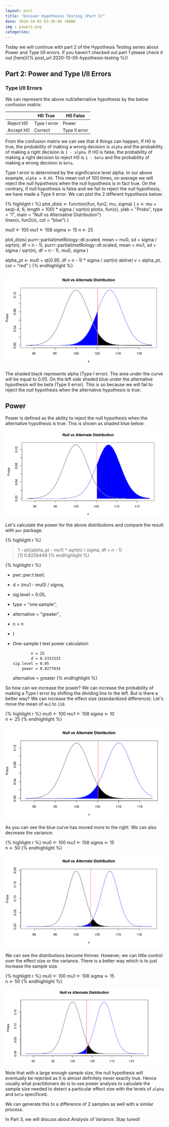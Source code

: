 ```yaml
---
layout: post
title: "Uncover Hypothesis Testing (Part 2)"
date: 2020-10-05 03:30:06 +0800
img : power2.png
categories:
---
```


Today we will continue with part 2 of the Hypothesis Testing series about Power and Type I/II errors. If you haven't checked out part 1 please check it out [here]({% post_url 2020-10-05-hypothesis-testing %})

## Part 2: Power and Type I/II Errors

### Type I/II Errors

We can represent the above null/alternative hypothesis by the below confusion matrix:

|           | H0 True      | H0 False      |
|-----------|--------------|---------------|
| Reject H0 | Type I error | Power         |
| Accept H0 | Correct      | Type II error |

From the confusion matrix we can see that 4 things can happen, If H0 is true, the probability of making a wrong decision is `alpha` and the probability of making a right decision is `1 - alpha`. If H0 is false, the probability of making a right decision to reject H0 is `1 - beta` and the probability of making a wrong decision is `beta`.

Type I error is determined by the significance level alpha. In our above example, `alpha = 0.05`. This mean out of 100 times, on average we will reject the null hypothesis when the null hypothesis is in fact true. On the contrary, if null hypothesis is false and we fail to reject the null hypothesis, we have made a Type II error. We can plot the 2 different hypothesis below:

{% highlight r %}
plot_dists <- function(fun, fun2, mu, sigma) {
  x <- mu + seq(-4, 6, length = 100) * sigma / sqrt(n)
  plot(x, fun(x), ylab = "Probs", type = "l", main = "Null vs Alternative Distribution")      
  lines(x, fun2(x), col = "blue")
}

mu0 <- 100
mu1 <- 108
sigma <- 15
n <- 25

plot_dists(
  purrr::partial(metRology::dt.scaled, mean = mu0, sd = sigma / sqrt(n), df = n - 1),
  purrr::partial(metRology::dt.scaled, mean = mu1, sd = sigma / sqrt(n), df = n - 1),
  mu0,
  sigma
)

alpha_pt <- mu0 + qt(0.95, df = n - 1) * sigma / sqrt(n)
abline(
  v = alpha_pt,
  col = "red"
)
{% endhighlight %}

![](/assets/img/power2.png)

The shaded black represents alpha (Type I error). The area under the curve will be equal to 0.05. On the left side shaded blue under the alternative hypothesis will be beta (Type II error). This is so because we will fail to reject the null hypothesis when the alternative hypothesis is true.

## Power

Power is defined as the ability to reject the null hypothesis when the alternative hypothesis is true. This is shown as shaded blue below:

![](/assets/img/power7.png)

Let's calculate the power for the above distributions and compare the result with `pwr` package.

{% highlight r %}
> 1 - pt((alpha_pt - mu1) * sqrt(n) / sigma, df = n - 1)    
[1] 0.8256449
{% endhighlight %}

{% highlight r %}
+ pwr::pwr.t.test(
+   d = (mu1 - mu0) / sigma,
+   sig.level = 0.05,
+   type = "one.sample",
+   alternative = "greater",
+   n = n
+ )
+ 
     One-sample t test power calculation     

              n = 25
              d = 0.5333333
      sig.level = 0.05
          power = 0.8277834
    alternative = greater
{% endhighlight %}

So how can we increase the power? We can increase the probability of making a Type I error by shifting the dividing line to the left. But is there a better way? We can increase the effect size (standardized difference). Let's move the mean of `mu1` to `110`.

{% highlight r %}
mu0 <- 100
mu1 <- 108
sigma <- 10   
n <- 25
{% endhighlight %}

![](/assets/img/power3.png)

As you can see the blue curve has moved more to the right. We can also decrease the variance:

{% highlight r %}
mu0 <- 100
mu1 <- 108
sigma <- 15   
n <- 50
{% endhighlight %}

![](/assets/img/power4.png)

We can see the distributions become thinner. However, we can little control over the effect size or the variance. There is a better way which is to just increase the sample size.

{% highlight r %}
mu0 <- 100
mu1 <- 108
sigma <- 15   
n <- 50
{% endhighlight %}

![](/assets/img/power5.png)

Note that with a large enough sample size, the null hypothesis will eventually be rejected as it is almost definitely never exactly true. Hence usually what practitioners do is to use power analysis to calculate the sample size needed to detect a particular effect size with the levels of `alpha` and `beta` specificed.

We can generate this to a difference of 2 samples as well with a similar process. 

In Part 3, we will discuss about Analysis of Variance. Stay tuned!



